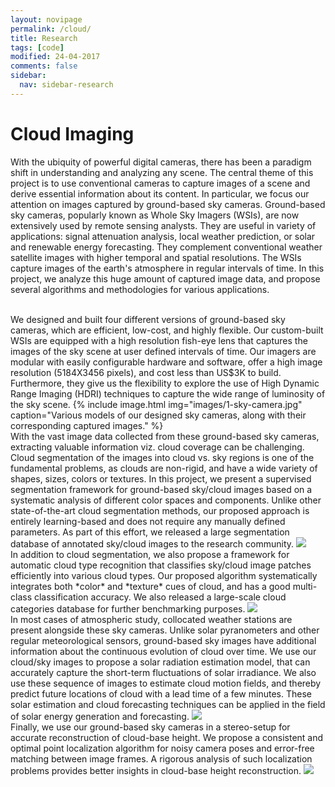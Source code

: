 ```yaml
---
layout: novipage
permalink: /cloud/
title: Research
tags: [code]
modified: 24-04-2017
comments: false
sidebar:
  nav: sidebar-research
---
```


# Cloud Imaging 

With the ubiquity of powerful digital cameras, there has been a paradigm shift in understanding and analyzing any scene. The central theme of this project is to use conventional cameras to capture images of a scene and derive essential information about its content. In particular, we focus our attention on images captured by ground-based sky cameras. Ground-based sky cameras, popularly known as Whole Sky Imagers (WSIs), are now extensively used by remote sensing analysts. They are useful in variety of applications: signal attenuation analysis, local weather prediction, or solar and renewable energy forecasting. They complement conventional weather satellite images with higher temporal and spatial resolutions. The WSIs capture images of the earth's atmosphere in regular intervals of time. In this project, we analyze this huge amount of captured image data, and propose several algorithms and methodologies for various applications.

<br />
We designed and built four different versions of ground-based sky cameras, which are efficient, low-cost, and highly flexible. Our custom-built WSIs are equipped with a high resolution fish-eye lens that captures the images of the sky scene at user defined intervals of time. Our imagers are modular with easily configurable hardware and software, offer a high image resolution (5184X3456 pixels), and cost less than US$3K to build. Furthermore, they give us the flexibility to explore the use of High Dynamic Range Imaging (HDRI) techniques to capture the wide range of luminosity of the sky scene.   
{% include image.html
            img="images/1-sky-camera.jpg"
            caption="Various models of our designed sky cameras, along with their corresponding captured images." %}

<br />
With the vast image data collected from these ground-based sky cameras, extracting valuable information viz. cloud coverage can be challenging. Cloud segmentation of the images into cloud vs. sky regions is one of the fundamental problems, as clouds are non-rigid, and have a wide variety of shapes, sizes, colors or textures. In this project, we present a supervised segmentation framework for ground-based sky/cloud images based on a systematic analysis of different color spaces and components. Unlike other state-of-the-art cloud segmentation methods, our proposed approach is entirely learning-based and does not require any manually defined parameters. As part of this effort, we released a large segmentation database of annotated sky/cloud images to the research community.   
<img src="{{ site.baseurl }}/images/2-multi-class.png">   

<br />
In addition to cloud segmentation, we also propose a framework for automatic cloud type recognition that classifies sky/cloud image patches efficiently into various cloud types. Our proposed algorithm systematically integrates both *color* and *texture* cues of cloud, and has a good multi-class classification accuracy. We also released a large-scale cloud categories database for further benchmarking purposes.  
<img src="{{ site.baseurl }}/images/3-five-classes.png">   

<br />
In most cases of atmospheric study, collocated weather stations are present alongside these sky cameras. Unlike solar pyranometers and other regular meteorological sensors, ground-based sky images have additional information about the continuous evolution of cloud over time. We use our cloud/sky images to propose a solar radiation estimation model, that can accurately capture the short-term fluctuations of solar irradiance. We also use these sequence of images to estimate cloud motion fields, and thereby predict future locations of cloud with a lead time of a few minutes. These solar estimation and cloud forecasting techniques can be applied in the field of solar energy generation and forecasting.   
<img src="{{ site.baseurl }}/images/4-solar.png">   

<br />
Finally, we use our ground-based sky cameras in a stereo-setup for accurate reconstruction of cloud-base height. We propose a consistent and optimal point localization algorithm for noisy camera poses and error-free matching between image frames. A rigorous analysis of such localization problems provides better insights in cloud-base height reconstruction.   
<img src="{{ site.baseurl }}/images/5-3d-cloud.png">   
